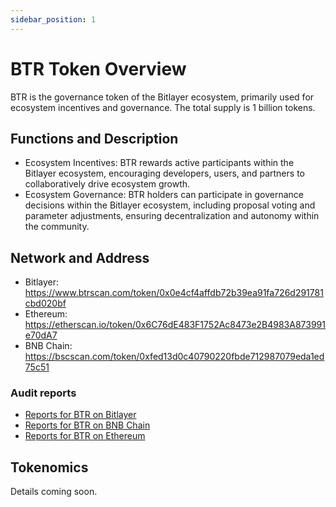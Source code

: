 ```yaml
---
sidebar_position: 1
---
```


# BTR Token Overview

BTR is the governance token of the Bitlayer ecosystem, primarily used for ecosystem incentives and governance. The total supply is 1 billion tokens.

## Functions and Description

- Ecosystem Incentives: BTR rewards active participants within the Bitlayer ecosystem, encouraging developers, users, and partners to collaboratively drive ecosystem growth.
- Ecosystem Governance: BTR holders can participate in governance decisions within the Bitlayer ecosystem, including proposal voting and parameter adjustments, ensuring decentralization and autonomy within the community.

## Network and Address
- Bitlayer: https://www.btrscan.com/token/0x0e4cf4affdb72b39ea91fa726d291781cbd020bf
- Ethereum: https://etherscan.io/token/0x6C76dE483F1752Ac8473e2B4983A873991e70dA7
- BNB Chain: https://bscscan.com/token/0xfed13d0c40790220fbde712987079eda1ed75c51

### Audit reports

- [Reports for BTR on Bitlayer](/files/Bitlayer_BTR_audit_report_en.pdf)
- [Reports for BTR on BNB Chain](/files/BSC_BTR_audit_report_en.pdf)
- [Reports for BTR on Ethereum](/files/Ethereum_BTR_audit_report_en.pdf)

## Tokenomics

Details coming soon.